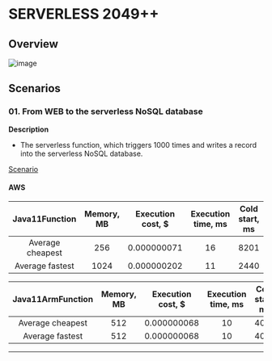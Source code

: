 # SERVERLESS 2049++

## Overview

![image](https://user-images.githubusercontent.com/58912194/225840150-11853256-092f-4821-8de4-a803df9de79c.png)

## Scenarios

### 01. From WEB to the serverless NoSQL database

**Description**  
- The serverless function, which triggers 1000 times and writes a record into the serverless NoSQL database.

[Scenario](https://github.com/Berehulia/Serverless-2049/blob/master/scenarios/01/scenario-generic.yaml)

#### AWS

| **Java11Function** | Memory, MB | Execution cost, $ | Execution time, ms | Cold start, ms |
|:------------------:|:----------:|:-----------------:|:------------------:|:--------------:|
|  Average cheapest  |    256     |    0.000000071    |         16         |      8201      |
|  Average fastest   |    1024    |    0.000000202    |         11         |      2440      |

| **Java11ArmFunction** | Memory, MB | Execution cost, $ | Execution time, ms | Cold start, ms |
|:---------------------:|:----------:|:-----------------:|:------------------:|:--------------:|
|   Average cheapest    |    512     |    0.000000068    |         10         |      4076      |
|    Average fastest    |    512     |    0.000000068    |         10         |      4076      |
---

